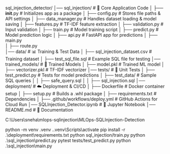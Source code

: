 sql_injection_detector/
│── sql_injection/                # 🚀 Core Application Code
│   ├── __init__.py               # Initializes app as a package
│   ├── config.py                 # Stores file paths & API settings
│   ├── data_manager.py           # Handles dataset loading & model saving
│   ├── features.py               # TF-IDF feature extraction
│   ├── validation.py             # Input validation
│   ├── train.py                  # Model training script
│   ├── predict.py                # Model prediction logic
│   ├── api.py                    # FastAPI app for predictions
│   ├── main.py  
│   ├── route.py  
│── data/                          # 📊 Training & Test Data
│   ├── sql_injection_dataset.csv  # Training dataset
│   ├── test_sql_file.sql          # Example SQL file for testing
│── trained_models/                # 🎯 Trained Models
│   ├── model.pkl                  # Trained ML model
│   ├── vectorizer.pkl             # TF-IDF vectorizer
│── tests/                         # 🧪 Unit Tests
│   ├── test_predict.py            # Tests for model predictions
│   ├── test_data/                 # Sample SQL queries
│   │   ├── safe_query.sql
│   │   ├── sql_injection.sql
│── deployment/                    # ☁️ Deployment & CI/CD
│   ├── Dockerfile                 # Docker container setup
│   ├── setup.py                   # Builds a .whl package
│   ├── requirements.txt            # Dependencies
│   ├── .github/workflows/deploy.yml # GitHub Actions for Cloud Run
│── SQLInjection_Detector.ipynb      # 📝 Jupyter Notebook
│── README.md                       # 📖 Documentation


C:\Users\sneha\mlops-sqlinjection\MLOps-SQLInjection-Detection

python -m venv .venv
.\.venv\Scripts\activate
pip install -r .\deployment\requirements.txt
python sql_injection/train.py
python .\sql_injection\predict.py
pytest tests/test_predict.py
python .\sql_injection\main.py
